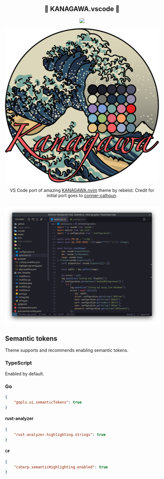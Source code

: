 <p align="center">
  <h2 align="center">🌊 KANAGAWA.vscode 🌊</h2>
  <p align="center"><img src="https://img.shields.io/visual-studio-marketplace/i/qufiwefefwoyn.kanagawa" /></p>
</p>


<p align="center">
  <img src="assets/logo.png" width="600" >
</p>

<p align="center">
VS Code port of amazing <a href="https://github.com/rebelot/kanagawa.nvim">KANAGAWA.nvim</a> theme by rebelot.
Credit for initial port goes to <a href="https://github.com/conner-calhoun">conner-calhoun</a>.
</p>

<p align="center">
  <h2 align="center"><img src="assets/screenshot.png"></h2>
</p>

## Semantic tokens

Theme supports and recommends enabling semantic tokens.

### TypeScript

Enabled by default.

### Go

```json
{
    "gopls.ui.semanticTokens": true
}
```

#### rust-analyzer

```json
{
    "rust-analyzer.highlighting.strings": true
}
```

#### `C#`

```json
{
    "csharp.semanticHighlighting.enabled": true
}
```
